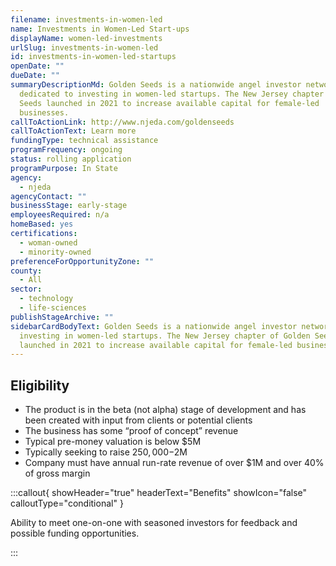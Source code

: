 ```yaml
---
filename: investments-in-women-led
name: Investments in Women-Led Start-ups
displayName: women-led-investments
urlSlug: investments-in-women-led
id: investments-in-women-led-startups
openDate: ""
dueDate: ""
summaryDescriptionMd: Golden Seeds is a nationwide angel investor network
  dedicated to investing in women-led startups. The New Jersey chapter of Golden
  Seeds launched in 2021 to increase available capital for female-led
  businesses.
callToActionLink: http://www.njeda.com/goldenseeds
callToActionText: Learn more
fundingType: technical assistance
programFrequency: ongoing
status: rolling application
programPurpose: In State
agency:
  - njeda
agencyContact: ""
businessStage: early-stage
employeesRequired: n/a
homeBased: yes
certifications:
  - woman-owned
  - minority-owned
preferenceForOpportunityZone: ""
county:
  - All
sector:
  - technology
  - life-sciences
publishStageArchive: ""
sidebarCardBodyText: Golden Seeds is a nationwide angel investor network dedicated to
  investing in women-led startups. The New Jersey chapter of Golden Seeds
  launched in 2021 to increase available capital for female-led businesses.
---
```


## Eligibility

- The product is in the beta (not alpha) stage of development and has been created with input from clients or potential clients
- The business has some “proof of concept” revenue
- Typical pre-money valuation is below $5M
- Typically seeking to raise $250,000-$2M
- Company must have annual run-rate revenue of over $1M and over 40% of gross margin

:::callout{ showHeader="true" headerText="Benefits" showIcon="false" calloutType="conditional" }

Ability to meet one-on-one with seasoned investors for feedback and possible funding opportunities.

:::
